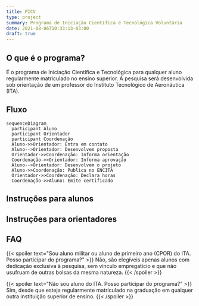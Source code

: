 ```yaml
---
title: PICV
type: project
summary: Programa de Iniciação Científica e Tecnológica Voluntária
date: 2021-08-06T10:33:13-03:00
draft: true
---
```


## O que é o programa?

É o programa de Iniciação Científica e Tecnológica para qualquer aluno
regularmente matriculado no ensino superior.  A pesquisa será desenvolvida sob
orientação de um professor do Instituto Tecnológico de Aeronáutica (ITA).

## Fluxo

```mermaid
sequenceDiagram
  participant Aluno
  participant Orientador
  participant Coordenação
  Aluno->>Orientador: Entra em contato
  Aluno-->Orientador: Desenvolvem proposta
  Orientador->>Coordenação: Informa orientação
  Coordenação->>Orientador: Informa aprovação
  Aluno-->Orientador: Desenvolvem o projeto
  Aluno->>Coordenação: Publica no ENCITA
  Orientador->>Coordenação: Declara horas
  Coordenação->>Aluno: Emite certificado
```

## Instruções para alunos

## Instruções para orientadores

## FAQ

{{< spoiler text="Sou aluno militar ou aluno de primeiro ano (CPOR) do ITA. Posso participar do programa?" >}}
  Não, são elegíveis apenas alunos com dedicação exclusiva à pesquisa, sem
  vínculo empregatício e que não usufruam de outras bolsas da mesma natureza.
{{< /spoiler >}}

{{< spoiler text="Não sou aluno do ITA. Posso participar do programa?" >}}
  Sim, desde que esteja regularmente matriculado na graduação em qualquer outra instituição superior de ensino.
{{< /spoiler >}}
